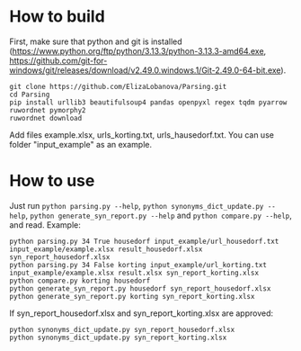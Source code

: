 # How to build

First, make sure that python and git is installed (https://www.python.org/ftp/python/3.13.3/python-3.13.3-amd64.exe, https://github.com/git-for-windows/git/releases/download/v2.49.0.windows.1/Git-2.49.0-64-bit.exe).

```
git clone https://github.com/ElizaLobanova/Parsing.git
cd Parsing
pip install urllib3 beautifulsoup4 pandas openpyxl regex tqdm pyarrow ruwordnet pymorphy2
ruwordnet download
```

Add files example.xlsx, urls_korting.txt, urls_hausedorf.txt. You can use folder "input_example" as an example.

# How to use

Just run `python parsing.py --help`, `python synonyms_dict_update.py --help`, `python generate_syn_report.py --help` and `python compare.py --help`, and read. Example:
```
python parsing.py 34 True housedorf input_example/url_housedorf.txt input_example/example.xlsx result_housedorf.xlsx syn_report_housedorf.xlsx
python parsing.py 34 False korting input_example/url_korting.txt input_example/example.xlsx result.xlsx syn_report_korting.xlsx
python compare.py korting housedorf
python generate_syn_report.py housedorf syn_report_housedorf.xlsx
python generate_syn_report.py korting syn_report_korting.xlsx
```
If syn_report_housedorf.xlsx and syn_report_korting.xlsx are approved:
```
python synonyms_dict_update.py syn_report_housedorf.xlsx
python synonyms_dict_update.py syn_report_korting.xlsx
```